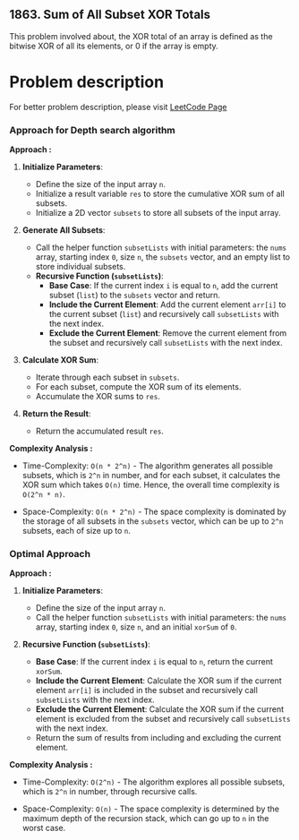 ## 1863. Sum of All Subset XOR Totals

This problem involved about, the XOR total of an array is defined as the bitwise XOR of all its elements, or 0 if the array is empty.

# Problem description

For better problem description, please visit [LeetCode Page](https://leetcode.com/problems/sum-of-all-subset-xor-totals/description/)

### Approach for Depth search algorithm

**Approach :**<br/>

1. **Initialize Parameters**:

   - Define the size of the input array `n`.
   - Initialize a result variable `res` to store the cumulative XOR sum of all subsets.
   - Initialize a 2D vector `subsets` to store all subsets of the input array.

2. **Generate All Subsets**:

   - Call the helper function `subsetLists` with initial parameters: the `nums` array, starting index `0`, size `n`, the `subsets` vector, and an empty list to store individual subsets.
   - **Recursive Function (`subsetLists`)**:
     - **Base Case**: If the current index `i` is equal to `n`, add the current subset (`list`) to the `subsets` vector and return.
     - **Include the Current Element**: Add the current element `arr[i]` to the current subset (`list`) and recursively call `subsetLists` with the next index.
     - **Exclude the Current Element**: Remove the current element from the subset and recursively call `subsetLists` with the next index.

3. **Calculate XOR Sum**:

   - Iterate through each subset in `subsets`.
   - For each subset, compute the XOR sum of its elements.
   - Accumulate the XOR sums to `res`.

4. **Return the Result**:
   - Return the accumulated result `res`.

**Complexity Analysis :**<br/>

- Time-Complexity: `O(n * 2^n)` - The algorithm generates all possible subsets, which is `2^n` in number, and for each subset, it calculates the XOR sum which takes `O(n)` time. Hence, the overall time complexity is `O(2^n * n)`.

- Space-Complexity: `O(n * 2^n)` - The space complexity is dominated by the storage of all subsets in the `subsets` vector, which can be up to `2^n` subsets, each of size up to `n`.

### Optimal Approach

**Approach :**<br/>

1. **Initialize Parameters**:

   - Define the size of the input array `n`.
   - Call the helper function `subsetLists` with initial parameters: the `nums` array, starting index `0`, size `n`, and an initial `xorSum` of `0`.

2. **Recursive Function (`subsetLists`)**:
   - **Base Case**: If the current index `i` is equal to `n`, return the current `xorSum`.
   - **Include the Current Element**: Calculate the XOR sum if the current element `arr[i]` is included in the subset and recursively call `subsetLists` with the next index.
   - **Exclude the Current Element**: Calculate the XOR sum if the current element is excluded from the subset and recursively call `subsetLists` with the next index.
   - Return the sum of results from including and excluding the current element.

**Complexity Analysis :**<br/>

- Time-Complexity: `O(2^n)` - The algorithm explores all possible subsets, which is `2^n` in number, through recursive calls.

- Space-Complexity: `O(n)` - The space complexity is determined by the maximum depth of the recursion stack, which can go up to `n` in the worst case.